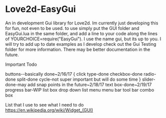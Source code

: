 # Love2d-EasyGui
An in development Gui library for Love2d.
Im currently just developing this for fun, not even to be used.
to use simply put the GUI folder and EasyGui.lua in the same folder, and add a line to your code along the lines of 
YOURCHOICE=require("EasyGui"). I use the name gui, but its up to you. I will try to add up to date examples as I develop
check out the Gui Testing folder for more information. There may be better documentation in the future.

Important Todo

buttons--basically done~2/16/17
{
click type-done
checkbox-done
radio-done
split-done
cycle-not super important but will do some time
}
slider-done-may add snap points in the future~2/18/17
text box-done~2/19/17
progress bar-WIP
list box
drop down list
menu
menu bar
tool bar
combo box


List that I use to see what I need to do
https://en.wikipedia.org/wiki/Widget_(GUI)